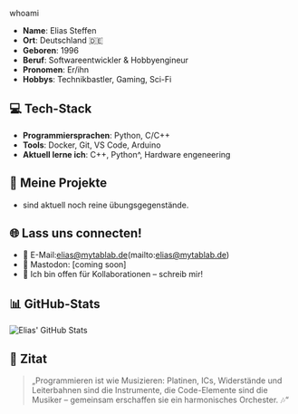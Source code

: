 whoami

- **Name**: Elias Steffen
- **Ort**: Deutschland 🇩🇪
- **Geboren**: 1996
- **Beruf**: Softwareentwickler & Hobbyengineur
- **Pronomen**: Er/ihn
- **Hobbys**: Technikbastler, Gaming, Sci-Fi

## 💻 Tech-Stack
- **Programmiersprachen**: Python, C/C++
- **Tools**: Docker, Git, VS Code, Arduino
- **Aktuell lerne ich**: C++, Python^, Hardware engeneering

## 🚀 Meine Projekte
- sind aktuell noch reine übungsgegenstände. 

## 🌐 Lass uns connecten!
- 📧 E-Mail:elias@mytablab.de(mailto:elias@mytablab.de)
- 🐘 Mastodon: [coming soon]
- 💬 Ich bin offen für Kollaborationen – schreib mir!

## 📊 GitHub-Stats
![Elias' GitHub Stats](https://github-readme-stats.vercel.app/api?username=XythError&show_icons=true&theme=radical)

## 🎯 Zitat
> „Programmieren ist wie Musizieren: Platinen, ICs, Widerstände und Leiterbahnen sind die Instrumente, die Code-Elemente sind die Musiker – gemeinsam erschaffen sie ein harmonisches Orchester. 🎶“
